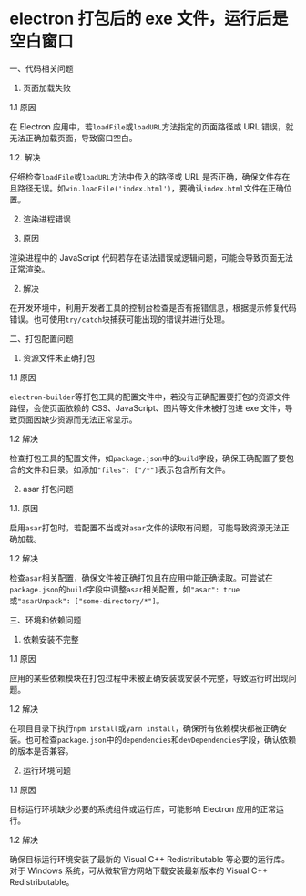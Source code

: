 # electron 打包后的 exe 文件，运行后是空白窗口

一、代码相关问题

1. 页面加载失败

1.1 原因

在 Electron 应用中，若`loadFile`或`loadURL`方法指定的页面路径或 URL 错误，就无法正确加载页面，导致窗口空白。

1.2. 解决

仔细检查`loadFile`或`loadURL`方法中传入的路径或 URL 是否正确，确保文件存在且路径无误。如`win.loadFile('index.html')`，要确认`index.html`文件在正确位置。

2. 渲染进程错误

1. 原因

渲染进程中的 JavaScript 代码若存在语法错误或逻辑问题，可能会导致页面无法正常渲染。

2. 解决

在开发环境中，利用开发者工具的控制台检查是否有报错信息，根据提示修复代码错误。也可使用`try/catch`块捕获可能出现的错误并进行处理。

二、打包配置问题

1. 资源文件未正确打包

1.1 原因

`electron-builder`等打包工具的配置文件中，若没有正确配置要打包的资源文件路径，会使页面依赖的 CSS、JavaScript、图片等文件未被打包进 exe 文件，导致页面因缺少资源而无法正常显示。

1.2 解决

检查打包工具的配置文件，如`package.json`中的`build`字段，确保正确配置了要包含的文件和目录。如添加`"files": ["/*"]`表示包含所有文件。

2. asar 打包问题

1.1. 原因

启用`asar`打包时，若配置不当或对`asar`文件的读取有问题，可能导致资源无法正确加载。

1.2 解决

检查`asar`相关配置，确保文件被正确打包且在应用中能正确读取。可尝试在`package.json`的`build`字段中调整`asar`相关配置，如`"asar": true`或`"asarUnpack": ["some-directory/*"]`。

三、环境和依赖问题

1. 依赖安装不完整

1.1 原因

应用的某些依赖模块在打包过程中未被正确安装或安装不完整，导致运行时出现问题。

1.2 解决

在项目目录下执行`npm install`或`yarn install`，确保所有依赖模块都被正确安装。也可检查`package.json`中的`dependencies`和`devDependencies`字段，确认依赖的版本是否兼容。

2. 运行环境问题

1.1 原因

目标运行环境缺少必要的系统组件或运行库，可能影响 Electron 应用的正常运行。

1.2 解决

确保目标运行环境安装了最新的 Visual C++ Redistributable 等必要的运行库。对于 Windows 系统，可从微软官方网站下载安装最新版本的 Visual C++ Redistributable。
